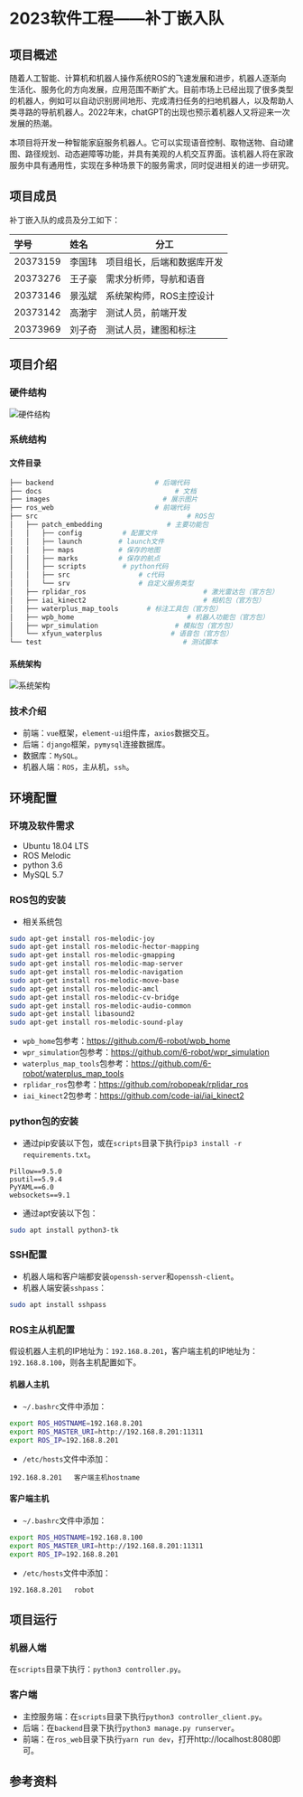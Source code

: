 # 2023软件工程——补丁嵌入队

## 项目概述

随着人工智能、计算机和机器人操作系统ROS的飞速发展和进步，机器人逐渐向生活化、服务化的方向发展，应用范围不断扩大。目前市场上已经出现了很多类型的机器人，例如可以自动识别房间地形、完成清扫任务的扫地机器人，以及帮助人类寻路的导航机器人。2022年末，chatGPT的出现也预示着机器人又将迎来一次发展的热潮。

本项目将开发一种智能家庭服务机器人。它可以实现语音控制、取物送物、自动建图、路径规划、动态避障等功能，并具有美观的人机交互界面。该机器人将在家政服务中具有通用性，实现在多种场景下的服务需求，同时促进相关的进一步研究。

## 项目成员

补丁嵌入队的成员及分工如下：

| 学号     | 姓名   | 分工                       |
| :------- | :----- | -------------------------- |
| 20373159 | 李国玮 | 项目组长，后端和数据库开发 |
| 20373276 | 王子豪 | 需求分析师，导航和语音     |
| 20373146 | 景泓斌 | 系统架构师，ROS主控设计    |
| 20373142 | 高渤宇 | 测试人员，前端开发         |
| 20373969 | 刘子奇 | 测试人员，建图和标注       |

## 项目介绍

### 硬件结构

![硬件结构](images/hardware.jpg)

### 系统结构

#### 文件目录

```bash
├── backend							# 后端代码
├── docs								 # 文档
├── images							  # 展示图片
├── ros_web							# 前端代码
├── src										# ROS包
│   ├── patch_embedding				   # 主要功能包
│   │   ├── config          # 配置文件
│   │   ├── launch         # launch文件
│   │   ├── maps           # 保存的地图
│   │   ├── marks          # 保存的航点
│   │   ├── scripts			# python代码
│   │   ├── src                 # c代码
│   │   └── srv                 # 自定义服务类型
│   ├── rplidar_ros				                # 激光雷达包（官方包）
│   ├── iai_kinect2								# 相机包（官方包）
│   ├── waterplus_map_tools		  # 标注工具包（官方包）
│   ├── wpb_home							# 机器人功能包（官方包）
│   ├── wpr_simulation					 # 模拟包（官方包）
│   └── xfyun_waterplus					# 语音包（官方包）
└── test								   # 测试脚本
```

#### 系统架构

![系统架构](images/system.png)

### 技术介绍

- 前端：`vue`框架，`element-ui`组件库，`axios`数据交互。
- 后端：`django`框架，`pymysql`连接数据库。
- 数据库：`MySQL`。
- 机器人端：`ROS`，主从机，`ssh`。

## 环境配置

### 环境及软件需求

- Ubuntu 18.04 LTS
- ROS Melodic
- python 3.6
- MySQL 5.7

### ROS包的安装

- 相关系统包

```bash
sudo apt-get install ros-melodic-joy
sudo apt-get install ros-melodic-hector-mapping
sudo apt-get install ros-melodic-gmapping
sudo apt-get install ros-melodic-map-server
sudo apt-get install ros-melodic-navigation
sudo apt-get install ros-melodic-move-base
sudo apt-get install ros-melodic-amcl
sudo apt-get install ros-melodic-cv-bridge
sudo apt-get install ros-melodic-audio-common
sudo apt-get install libasound2
sudo apt-get install ros-melodic-sound-play
```

- `wpb_home`包参考：https://github.com/6-robot/wpb_home
- `wpr_simulation`包参考：https://github.com/6-robot/wpr_simulation
- `waterplus_map_tools`包参考：https://github.com/6-robot/waterplus_map_tools
- `rplidar_ros`包参考：https://github.com/robopeak/rplidar_ros
- `iai_kinect`2包参考：https://github.com/code-iai/iai_kinect2

### python包的安装

- 通过pip安装以下包，或在`scripts`目录下执行`pip3 install -r requirements.txt`。

```
Pillow==9.5.0
psutil==5.9.4
PyYAML==6.0
websockets==9.1
```

- 通过apt安装以下包：

```bash
sudo apt install python3-tk
```

### SSH配置

- 机器人端和客户端都安装`openssh-server`和`openssh-client`。
- 机器人端安装`sshpass`：

```bash
sudo apt install sshpass
```

### ROS主从机配置

假设机器人主机的IP地址为：`192.168.8.201`，客户端主机的IP地址为：`192.168.8.100`，则各主机配置如下。

#### 机器人主机

- `~/.bashrc`文件中添加：

```bash
export ROS_HOSTNAME=192.168.8.201
export ROS_MASTER_URI=http://192.168.8.201:11311
export ROS_IP=192.168.8.201
```

- `/etc/hosts`文件中添加：

```
192.168.8.201   客户端主机hostname
```

#### 客户端主机

- `~/.bashrc`文件中添加：

```bash
export ROS_HOSTNAME=192.168.8.100
export ROS_MASTER_URI=http://192.168.8.201:11311
export ROS_IP=192.168.8.201
```

- `/etc/hosts`文件中添加：

```
192.168.8.201   robot
```

## 项目运行

### 机器人端

在`scripts`目录下执行：`python3 controller.py`。

### 客户端

- 主控服务端：在`scripts`目录下执行`python3 controller_client.py`。
- 后端：在`backend`目录下执行`python3 manage.py runserver`。
- 前端：在`ros_web`目录下执行`yarn run dev`，打开http://localhost:8080即可。

## 参考资料

[机器人官方包]: https://github.com/6-robot
[SSH配置]: https://zhuanlan.zhihu.com/p/577082732
[ROS主从机配置]: https://blog.csdn.net/zhanghm1995/article/details/106781954

